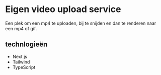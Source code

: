# Eigen video upload service

Een plek om een mp4 te uploaden, bij te snijden en dan te renderen naar een mp4 of gif.

## technlogieën

- Next js
- Tailwind
- TypeScript
